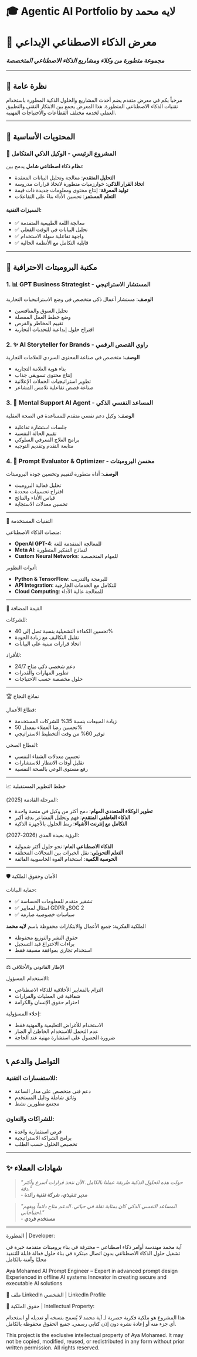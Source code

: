 # 🎓 Agentic AI Portfolio by لايه محمد
# 🌟 معرض الذكاء الاصطناعي الإبداعي
### *مجموعة متطورة من وكلاء ومشاريع الذكاء الاصطناعي المتخصصة*

---

## 🎯 نظرة عامة

مرحباً بكم في معرض متقدم يضم أحدث المشاريع والحلول الذكية المطورة باستخدام تقنيات الذكاء الاصطناعي المتطورة. هذا المعرض يجمع بين الابتكار التقني والتطبيق العملي لخدمة مختلف القطاعات والاحتياجات المهنية.

---

## 📂 المحتويات الأساسية

### 🤖 المشروع الرئيسي - الوكيل الذكي المتكامل
**نظام ذكاء اصطناعي شامل** يدمج بين:
- **التحليل المتقدم**: معالجة وتحليل البيانات المعقدة
- **اتخاذ القرار الذكي**: خوارزميات متطورة لاتخاذ قرارات مدروسة
- **توليد المعرفة**: إنتاج محتوى ومعلومات جديدة ذات قيمة
- **التعلم المستمر**: تحسين الأداء بناءً على التفاعلات

#### المميزات التقنية:
- ✅ معالجة اللغة الطبيعية المتقدمة
- ✅ تحليل البيانات في الوقت الفعلي
- ✅ واجهة تفاعلية سهلة الاستخدام
- ✅ قابلية التكامل مع الأنظمة الحالية

---

## 🧠 مكتبة البرومبتات الاحترافية

### 1. 📊 GPT Business Strategist - المستشار الاستراتيجي
**الوصف**: مستشار أعمال ذكي متخصص في وضع الاستراتيجيات التجارية
- تحليل السوق والمنافسين
- وضع خطط العمل المفصلة  
- تقييم المخاطر والفرص
- اقتراح حلول إبداعية للتحديات التجارية

### 2. ✨ AI Storyteller for Brands - راوي القصص الرقمي
**الوصف**: متخصص في صناعة المحتوى السردي للعلامات التجارية
- بناء هوية العلامة التجارية
- إنتاج محتوى تسويقي جذاب
- تطوير استراتيجيات الحملات الإعلانية
- صناعة قصص تفاعلية تلامس المشاعر

### 3. 🌱 Mental Support AI Agent - المساعد النفسي الذكي
**الوصف**: وكيل دعم نفسي متقدم للمساعدة في الصحة العقلية
- جلسات استشارة تفاعلية
- تقييم الحالة النفسية
- برامج العلاج المعرفي السلوكي
- متابعة التقدم وتقديم التوجيه

### 4. 🔧 Prompt Evaluator & Optimizer - محسن البرومبتات
**الوصف**: أداة متطورة لتقييم وتحسين جودة البرومبتات
- تحليل فعالية البرومبت
- اقتراح تحسينات محددة
- قياس الأداء والنتائج
- تحسين معدلات الاستجابة

---

 🚀 التقنيات المستخدمة

 منصات الذكاء الاصطناعي:
- **OpenAI GPT-4**: للمعالجة المتقدمة للغة
- **Meta AI**: لنماذج التفكير المتطورة
- **Custom Neural Networks**: للمهام المتخصصة

 أدوات التطوير:
- **Python & TensorFlow**: للبرمجة والتدريب
- **API Integration**: للتكامل مع الخدمات الخارجية
- **Cloud Computing**: للمعالجة عالية الأداء

---

 💎 القيمة المضافة

 للشركات:
- تحسين الكفاءة التشغيلية بنسبة تصل إلى 40%
- تقليل التكاليف مع زيادة الجودة
- اتخاذ قرارات مبنية على البيانات

 للأفراد:
- دعم شخصي ذكي متاح 24/7
- تطوير المهارات والقدرات
- حلول مخصصة حسب الاحتياجات

---

 🏆 نماذج النجاح

 قطاع الأعمال:
- زيادة المبيعات بنسبة 35% للشركات المستخدمة
- تحسين رضا العملاء بمعدل 50%
- توفير 60% من وقت التخطيط الاستراتيجي

 القطاع الصحي:
- تحسين معدلات الشفاء النفسي
- تقليل أوقات الانتظار للاستشارات
- رفع مستوى الوعي بالصحة النفسية

---

 📈 خطط التطوير المستقبلية

 المرحلة القادمة (2025):
- **تطوير الوكلاء المتعددي المهام**: دمج أكثر من وكيل في منصة واحدة
- **الذكاء العاطفي المتقدم**: فهم وتحليل المشاعر بدقة أكبر
- **التكامل مع إنترنت الأشياء**: ربط الحلول بالأجهزة الذكية

 الرؤية بعيدة المدى (2026-2027):
- **الذكاء الاصطناعي العام**: نحو حلول أكثر شمولية
- **التعلم التحويلي**: نقل الخبرات بين المجالات المختلفة
- **الحوسبة الكمية**: استخدام القوة الحاسوبية الفائقة

---
 🛡️ الأمان وحقوق الملكية

 حماية البيانات:
- ✅ تشفير متقدم للمعلومات الحساسة
- ✅ امتثال لمعايير GDPR وSOC 2
- ✅ سياسات خصوصية صارمة

 الملكية الفكرية:
جميع الأعمال والابتكارات محفوظة باسم **لايه محمد**
- حقوق النشر والتوزيع محفوظة
- براءات الاختراع قيد التسجيل
- استخدام تجاري بموافقة مسبقة فقط

---

 ⚖️ الإطار القانوني والأخلاقي

 الاستخدام المسؤول:
- التزام بالمعايير الأخلاقية للذكاء الاصطناعي
- شفافية في العمليات والقرارات
- احترام حقوق الإنسان والكرامة

 إخلاء المسؤولية:
- الاستخدام للأغراض التعليمية والمهنية فقط
- عدم التحمل للاستخدام الخاطئ أو الضار
- ضرورة الحصول على استشارة مهنية عند الحاجة

---

## 📞 التواصل والدعم

### للاستفسارات التقنية:
- دعم فني متخصص على مدار الساعة
- وثائق شاملة ودليل المستخدم
- مجتمع مطورين نشط

### للشراكات والتعاون:
- فرص استثمارية واعدة
- برامج الشراكة الاستراتيجية
- تخصيص الحلول حسب الطلب

---

## ✨ شهادات العملاء

> *"حولت هذه الحلول الذكية طريقة عملنا بالكامل. الآن نتخذ قرارات أسرع وأكثر دقة."*  
> **- مدير تنفيذي، شركة تقنية رائدة**

> *"المساعد النفسي الذكي كان بمثابة نقلة في حياتي. الدعم متاح دائماً ويفهم احتياجاتي."*  
> **- مستخدم فردي**

---
 المطورة | Developer:

آية محمد مهندسة أوامر ذكاء اصطناعي – محترفة في بناء برومبتات متقدمة خبرة في تشغيل حلول الذكاء الاصطناعي بدون اتصال مبتكرة في بناء حلول فعالة قابلة للتنفيذ محليًا وآمنة بالكامل

Aya Mohamed AI Prompt Engineer – Expert in advanced prompt design Experienced in offline AI systems Innovator in creating secure and executable AI solutions

🔗 ملف LinkedIn الشخصي | LinkedIn Profile

🚫 حقوق الملكية | Intellectual Property:

هذا المشروع هو ملكية فكرية حصرية لـ آية محمد لا يُسمح بنسخه أو تعديله أو استخدام أي جزء منه أو إعادة نشره دون إذن كتابي رسمي. جميع الحقوق محفوظة بالكامل.

This project is the exclusive intellectual property of Aya Mohamed. It may not be copied, modified, reused, or redistributed in any form without prior written permission. All rights reserved.

